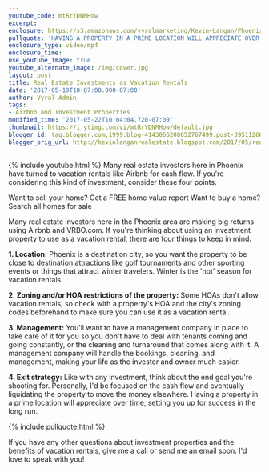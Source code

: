 ```yaml
---
youtube_code: mtRrYDNMHow
excerpt:
enclosure: https://s3.amazonaws.com/vyralmarketing/Kevin+Langan/Phoenix+Real+Estate+Agent+Air+BNB+Properties.mp4
pullquote: 'HAVING A PROPERTY IN A PRIME LOCATION WILL APPRECIATE OVER TIME.'
enclosure_type: video/mp4
enclosure_time:
use_youtube_image: true
youtube_alternate_image: /img/cover.jpg
layout: post
title: Real Estate Investments as Vacation Rentals
date: '2017-05-19T10:07:00.000-07:00'
author: Vyral Admin
tags:
- Airbnb and Investment Properties
modified_time: '2017-05-22T10:04:04.720-07:00'
thumbnail: https://i.ytimg.com/vi/mtRrYDNMHow/default.jpg
blogger_id: tag:blogger.com,1999:blog-4143066208652767499.post-3951126017184589266
blogger_orig_url: http://kevinlanganrealestate.blogspot.com/2017/05/real-estate-investments-as-vacation_19.html
---
```

{% include youtube.html %}
Many real estate investors here in Phoenix have turned to vacation rentals like Airbnb for cash flow. If you're considering this kind of investment, consider these four points.

Want to sell your home? Get a FREE home value report
Want to buy a home? Search all homes for sale

Many real estate investors here in the Phoenix area are making big returns using Airbnb and VRBO.com. If you're thinking about using an investment property to use as a vacation rental, there are four things to keep in mind:

**1. Location:** Phoenix is a destination city, so you want the property to be close to destination attractions like golf tournaments and other sporting events or things that attract winter travelers. Winter is the 'hot' season for vacation rentals.

**2. Zoning and/or HOA restrictions of the property:** Some HOAs don't allow vacation rentals, so check with a property's HOA and the city's zoning codes beforehand to make sure you can use it as a vacation rental.

**3. Management:** You'll want to have a management company in place to take care of it for you so you don't have to deal with tenants coming and going constantly, or the cleaning and turnaround that comes along with it. A management company will handle the bookings, cleaning, and management, making your life as the investor and owner much easier.

**4. Exit strategy:** Like with any investment, think about the end goal you're shooting for. Personally, I'd be focused on the cash flow and eventually liquidating the property to move the money elsewhere. Having a property in a prime location will appreciate over time, setting you up for success in the long run.

{% include pullquote.html %}

If you have any other questions about investment properties and the benefits of vacation rentals, give me a call or send me an email soon. I'd love to speak with you!
